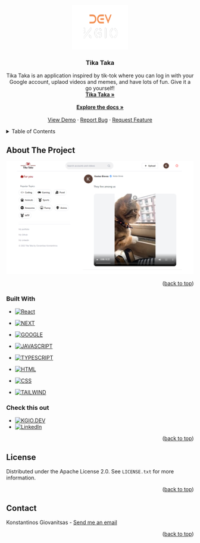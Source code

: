 <div id="top"></div>

<!-- PROJECT LOGO -->
<br />
<div align="center">
  <a href="https://github.com/KonsGio/Tika-Taka">
    <img src="public/icon.png" alt="Logo" width="150" height="120">
  </a>

<h3 align="center">Tika Taka</h3>

  <p align="center">
    Tika Taka is an application inspired by tik-tok where you can log in with your Google account, uplaod videos and memes, and have lots of fun. Give it a go yourself!
    <br />
    <a href="https://tika-taka.netlify.app"><strong>Tika Taka »</strong></a>
    <br />
    <br />
    <a href="https://github.com/KonsGio/Tika-Taka"><strong>Explore the docs »</strong></a>
    <br />
    <br />
    <a href="https://tika-taka.netlify.app">View Demo</a>
    ·
    <a href="https://github.com/KonsGio/Tika-Taka/issues">Report Bug</a>
    ·
    <a href="https://github.com/KonsGio/Tika-Taka/issues">Request Feature</a>
  </p>
</div>



<!-- TABLE OF CONTENTS -->
<details>
  <summary>Table of Contents</summary>
  <ol>
    <li>
      <a href="#about-the-project">About The Project</a>
      <ul>
        <li><a href="#built-with">Built With</a></li>
           <li><a href="#check-this-out">Check this out</a></li>
      </ul>
    </li>
    <li><a href="#license">License</a></li>
    <li><a href="#contact">Contact</a></li>
  </ol>
</details>



<!-- ABOUT THE PROJECT -->
## About The Project

[![Tika Taka][product-screenshot]](https://tika-taka.netlify.app)

<p align="right">(<a href="#top">back to top</a>)</p>



### Built With

* [![React][React.js]][React-url]
* [![NEXT][Next.js]][NEXT-url]
* [![GOOGLE][GOOGLE]][GOOGLE-url]
* [![JAVASCRIPT][JAVASCRIPT]][JAVASCRIPT-url]

* [![TYPESCRIPT][TYPESCRIPT]][TYPESCRIPT-url]
* [![HTML][HTML]][HTML-url]
* [![CSS][CSS]][CSS-url]
* [![TAILWIND][TAILWIND]][TAILWIND-url]


### Check this out

* [![KGIO.DEV][SITE]][SITE-url]
* [![LinkedIn][linkedin-shield]][linkedin-url]


<p align="right">(<a href="#top">back to top</a>)</p>



<!-- LICENSE -->
## License

Distributed under the Apache License 2.0. See `LICENSE.txt` for more information.

<p align="right">(<a href="#top">back to top</a>)</p>



<!-- CONTACT -->
## Contact

Konstantinos Giovanitsas - <a href="mailto:konstantinos.giovanitsas@yahoo.com">Send me an email</a>


<p align="right">(<a href="#top">back to top</a>)</p>


<!-- MARKDOWN LINKS & IMAGES -->
<!-- https://www.markdownguide.org/basic-syntax/#reference-style-links -->
[linkedin-shield]: https://img.shields.io/badge/-LinkedIn-black.svg?style=for-the-badge&logo=linkedin&colorB=555
[linkedin-url]: https://www.linkedin.com/in/konstantinos-giovanitsas-10b511150/
[product-screenshot]: public/tikataka.png
[React.js]: https://img.shields.io/badge/React.js-20232A?style=for-the-badge&logo=react&logoColor=61DAFB
[React-url]: https://reactjs.org/
[NEXT.js]: https://img.shields.io/badge/Next.js-black?style=for-the-badge&logo=next.js&logoColor=white
[NEXT-url]: https://nextjs.org
[SITE]: https://img.shields.io/badge/kgio.dev-0A0A0A?style=for-the-badge&logo=dev.to&logoColor=white
[SITE-url]: https://www.kgio.dev
[TYPESCRIPT]: https://img.shields.io/badge/TypeScript-F7DF1E?style=for-the-badge&logo=typescript&logoColor=black
[TYPESCRIPT-url]: https://www.typescriptlang.org
[TAILWIND]: https://img.shields.io/badge/Tailwind-334FCE?style=for-the-badge&logo=tailwindcss&logoColor=white
[TAILWIND-url]: https://tailwindcss.com
[HTML]: https://img.shields.io/badge/HTML5-E34F26?style=for-the-badge&logo=html5&logoColor=white
[HTML-url]: https://devdocs.io/html/
[JAVASCRIPT]: https://img.shields.io/badge/JavaScript-239120?style=for-the-badge&logo=javascript&logoColor=black
[JAVASCRIPT-url]: https://www.javascript.com
[CSS]: https://img.shields.io/badge/CSS3-1572B6?style=for-the-badge&logo=css3&logoColor=white
[CSS-url]: https://www.css-com.com
[GOOGLE]: https://img.shields.io/badge/Console-D14836?style=for-the-badge&logo=google-cloud&logoColor=white
[GOOGLE-url]: https://console.cloud.google.com/welcome



